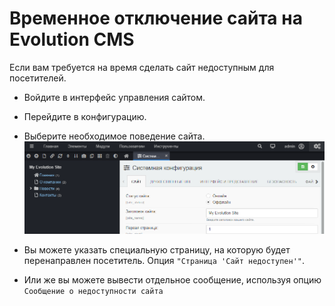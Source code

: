 # Временное отключение сайта на Evolution CMS

Если вам требуется на время сделать сайт недоступным для посетителей.

- Войдите в интерфейс управления сайтом.
- Перейдите в конфигурацию.
- Выберите необходимое поведение сайта.
  ![Создать шаблон](/assets/images/s17.png)

- Вы можете указать специальную страницу, на которую будет перенаправлен посетитель. Опция `"Страница 'Сайт недоступен'"`.
- Или же вы можете вывести отдельное сообщение, используя опцию `Сообщение о недоступности сайта`
